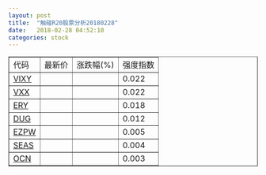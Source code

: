 ```yaml
---
layout: post
title:  "触碰R20股票分析20180228"
date:   2018-02-28 04:52:10
categories: stock
---
```

<script type="text/javascript">
var stockList = []
stockList.push('gb_vixy');
stockList.push('gb_vxx');
stockList.push('gb_ery');
stockList.push('gb_dug');
stockList.push('gb_ezpw');
stockList.push('gb_seas');
stockList.push('gb_ocn');
</script>

<table border="1">
 <tr>
 <td>代码</td>
  <td>最新价</td>
  <td>涨跌幅(%)</td>
 <td>强度指数</td>
</tr>
  <tr id="vixy"><td><a href="http://stock.finance.sina.com.cn/usstock/quotes/VIXY.html" target="_blank">VIXY</a></td><td></td><td></td><td>0.022</td></tr>
  <tr id="vxx"><td><a href="http://stock.finance.sina.com.cn/usstock/quotes/VXX.html" target="_blank">VXX</a></td><td></td><td></td><td>0.022</td></tr>
  <tr id="ery"><td><a href="http://stock.finance.sina.com.cn/usstock/quotes/ERY.html" target="_blank">ERY</a></td><td></td><td></td><td>0.018</td></tr>
  <tr id="dug"><td><a href="http://stock.finance.sina.com.cn/usstock/quotes/DUG.html" target="_blank">DUG</a></td><td></td><td></td><td>0.012</td></tr>
  <tr id="ezpw"><td><a href="http://stock.finance.sina.com.cn/usstock/quotes/EZPW.html" target="_blank">EZPW</a></td><td></td><td></td><td>0.005</td></tr>
  <tr id="seas"><td><a href="http://stock.finance.sina.com.cn/usstock/quotes/SEAS.html" target="_blank">SEAS</a></td><td></td><td></td><td>0.004</td></tr>
  <tr id="ocn"><td><a href="http://stock.finance.sina.com.cn/usstock/quotes/OCN.html" target="_blank">OCN</a></td><td></td><td></td><td>0.003</td></tr>
</table>
